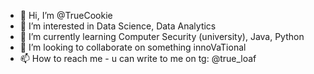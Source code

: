 - 👋 Hi, I’m @TrueCookie
- 👀 I’m interested in Data Science, Data Analytics
- 🌱 I’m currently learning Computer Security (university), Java, Python
- 💫 I’m looking to collaborate on something innoVaTional
- 📫 How to reach me - u can write to me on tg: @true_loaf

<!---
TrueCookie/TrueCookie is a ✨ special ✨ repository because its `README.md` (this file) appears on your GitHub profile.
You can click the Preview link to take a look at your changes.
--->

